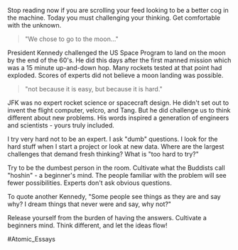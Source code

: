 Stop reading now if you are scrolling your feed looking to be a better cog in the machine. Today you must challenging your thinking. Get comfortable with the unknown.

> "We chose to go to the moon..."

President Kennedy challenged the US Space Program to land on the moon by the end of the 60's. He did this days after the first manned mission which was a 15 minute up-and-down hop. Many rockets tested at that point had exploded. Scores of experts did not believe a moon landing was possible.

> "not because it is easy, but because it is hard."

JFK was no expert rocket science or spacecraft design. He didn't set out to invent the flight computer, velcro, and Tang. But he did challenge us to think different about new problems. His words inspired a generation of engineers and scientists - yours truly included.

I try very hard not to be an expert. I ask "dumb" questions. I look for the hard stuff when I start a project or look at new data. Where are the largest challenges that demand fresh thinking? What is "too hard to try?"

Try to be the dumbest person in the room. Cultivate what the Buddists call "hoshin" - a beginner's mind. The people familiar with the problem will see fewer possibilities. Experts don't ask obvious questions.

To quote another Kennedy, "Some people see things as they are and say why? I dream things that never were and say, why not?"

Release yourself from the burden of having the answers. Cultivate a beginners mind. Think different, and let the ideas flow!

#Atomic_Essays
